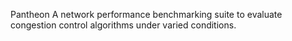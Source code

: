 Pantheon
A network performance benchmarking suite to evaluate congestion control algorithms under varied conditions.
